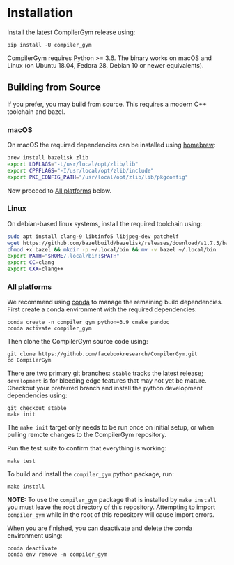 # Installation

Install the latest CompilerGym release using:

    pip install -U compiler_gym

CompilerGym requires Python >= 3.6. The binary works on macOS and Linux (on
Ubuntu 18.04, Fedora 28, Debian 10 or newer equivalents).

## Building from Source

If you prefer, you may build from source. This requires a modern C++ toolchain
and bazel.

### macOS

On macOS the required dependencies can be installed using
[homebrew](https://docs.brew.sh/Installation):

```sh
brew install bazelisk zlib
export LDFLAGS="-L/usr/local/opt/zlib/lib"
export CPPFLAGS="-I/usr/local/opt/zlib/include"
export PKG_CONFIG_PATH="/usr/local/opt/zlib/lib/pkgconfig"
```

Now proceed to [All platforms](#all-platforms) below.

### Linux

On debian-based linux systems, install the required toolchain using:

```sh
sudo apt install clang-9 libtinfo5 libjpeg-dev patchelf
wget https://github.com/bazelbuild/bazelisk/releases/download/v1.7.5/bazelisk-linux-amd64 -O bazel
chmod +x bazel && mkdir -p ~/.local/bin && mv -v bazel ~/.local/bin
export PATH="$HOME/.local/bin:$PATH"
export CC=clang
export CXX=clang++
```

### All platforms

We recommend using
[conda](https://docs.conda.io/projects/conda/en/latest/user-guide/install/)
to manage the remaining build dependencies. First create a conda environment
with the required dependencies:

    conda create -n compiler_gym python=3.9 cmake pandoc
    conda activate compiler_gym

Then clone the CompilerGym source code using:

    git clone https://github.com/facebookresearch/CompilerGym.git
    cd CompilerGym

There are two primary git branches: `stable` tracks the latest release;
`development` is for bleeding edge features that may not yet be mature. Checkout
your preferred branch and install the python development dependencies using:

    git checkout stable
    make init

The `make init` target only needs to be run once on initial setup, or when
pulling remote changes to the CompilerGym repository.

Run the test suite to confirm that everything is working:

    make test

To build and install the `compiler_gym` python package, run:

    make install

**NOTE:** To use the `compiler_gym` package that is installed by `make install`
you must leave the root directory of this repository. Attempting to import
`compiler_gym` while in the root of this repository will cause import errors.

When you are finished, you can deactivate and delete the conda
environment using:

    conda deactivate
    conda env remove -n compiler_gym

